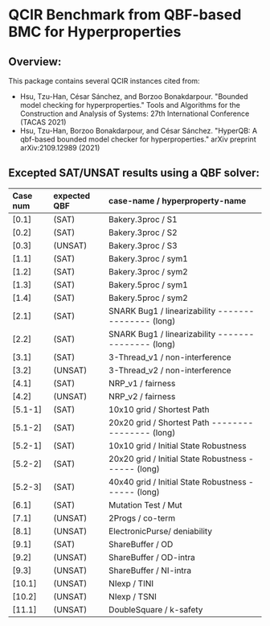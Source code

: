 # QCIR Benchmark from QBF-based BMC for Hyperproperties

## Overview:
This package contains several QCIR instances cited from:
  - Hsu, Tzu-Han, César Sánchez, and Borzoo Bonakdarpour. "Bounded model checking for hyperproperties." Tools and Algorithms for the Construction and Analysis of Systems: 27th International Conference (TACAS 2021)
  - Hsu, Tzu-Han, Borzoo Bonakdarpour, and César Sánchez. "HyperQB: A qbf-based bounded model checker for hyperproperties." arXiv preprint arXiv:2109.12989 (2021)

  

## Excepted SAT/UNSAT results using a QBF solver:

| Case num | expected QBF | case-name / hyperproperty-name     |
| :---        | :----       | :----         |
|[0.1]|   (SAT)  |  Bakery.3proc  / S1    |
|[0.2]|   (SAT)  |  Bakery.3proc  / S2    |
|[0.3]|   (UNSAT)|  Bakery.3proc  / S3    |
|[1.1]|   (SAT)  |  Bakery.3proc  / sym1  |
|[1.2]|   (SAT)  |  Bakery.3proc  / sym2  |
|[1.3]|   (SAT)  |  Bakery.5proc  / sym1  |
|[1.4]|   (SAT)  |  Bakery.5proc  / sym2  |
|[2.1]|   (SAT)  |  SNARK Bug1    / linearizability --------------- (long) |
|[2.2]|   (SAT)  |  SNARK Bug1    / linearizability --------------- (long)  |
|[3.1]|   (SAT)  |  3-Thread_v1   / non-interference    | 
|[3.2]|   (UNSAT)|  3-Thread_v2   / non-interference   |
|[4.1]|   (SAT)  |  NRP_v1        / fairness|
|[4.2]|   (UNSAT)|  NRP_v2        / fairness|
|[5.1-1]| (SAT)  | 10x10 grid     / Shortest Path  |
|[5.1-2]| (SAT)  |  20x20 grid     / Shortest Path ---------------- (long) |
|[5.2-1]| (SAT)  |  10x10 grid     / Initial State Robustness|
|[5.2-2]| (SAT)  |  20x20 grid     / Initial State Robustness ------ (long)|
|[5.2-3]| (SAT)  |  40x40 grid     / Initial State Robustness ------ (long)|
|[6.1]|   (SAT)  |  Mutation Test  / Mut|
|[7.1] |  (UNSAT)| 2Progs         / co-term|
|[8.1] |  (UNSAT)|  ElectronicPurse/ deniability|
|[9.1] |  (SAT)  |  ShareBuffer    / OD |
|[9.2] |  (UNSAT)|  ShareBuffer    / OD-intra|
|[9.3] |  (UNSAT)|  ShareBuffer    / NI-intra |
|[10.1]|  (UNSAT)|  NIexp          / TINI |
|[10.2]|  (UNSAT)|  NIexp          / TSNI |
|[11.1]|  (UNSAT)|  DoubleSquare   / k-safety |
